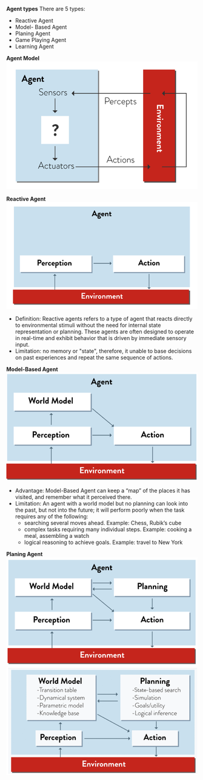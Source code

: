 **Agent types**
There are 5 types:
 - Reactive Agent  
 - Model- Based Agent  
 - Planing Agent  
 - Game Playing Agent  
 - Learning Agent  

**Agent Model**
![](Agent-Model.png)

**Reactive Agent**
![](Reactive-Agent.png)

 - Definition: Reactive agents refers to a type of agent that reacts directly to environmental stimuli without the need for internal state representation or planning. These agents are often designed to operate in real-time and exhibit behavior that is driven by immediate sensory input.  
 - Limitation: no memory or "state", therefore, it unable to base decisions on past experiences and repeat the same sequence of actions.

**Model-Based Agent**
![](Model-Based-Agent.png)

 - Advantage: Model-Based Agent can keep a “map” of the places it has visited, and remember what it perceived there.  
 - Limitation: An agent with a world model but no planning can look into the past, but not into the future; it will perform poorly when the task requires any of the following:
	- searching several moves ahead. Example: Chess, Rubik’s cube
	- complex tasks requiring many individual steps. Example: cooking a meal, assembling a watch
	- logical reasoning to achieve goals. Example: travel to New York

**Planing Agent**
![](Planing-Agent.png)
![](Model-Planing.png)

 